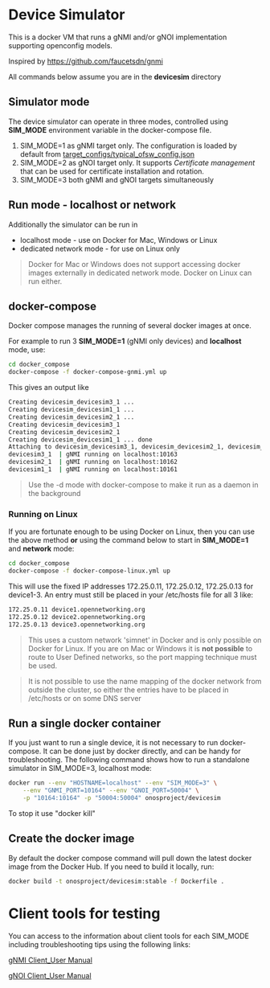 # Device Simulator

This is a docker VM that runs a gNMI and/or gNOI implementation 
supporting openconfig models.

Inspired by https://github.com/faucetsdn/gnmi 

All commands below assume you are in the __devicesim__ directory

## Simulator mode
The device simulator can operate in three modes, controlled
using **SIM_MODE** environment variable in the docker-compose file. 
1) SIM_MODE=1 as gNMI target only. The configuration is loaded by default from [target_configs/typical_ofsw_config.json](target_configs/typical_ofsw_config.json)
2) SIM_MODE=2 as gNOI target only. It supports *Certificate management* that can be used for certificate installation and rotation. 
3) SIM_MODE=3 both gNMI and gNOI targets simultaneously

## Run mode - localhost or network
Additionally the simulator can be run in
* localhost mode - use on Docker for Mac, Windows or Linux
* dedicated network mode - for use on Linux only 

> Docker for Mac or Windows does not support accessing docker images
> externally in dedicated network mode. Docker on Linux can run either.

## docker-compose
Docker compose manages the running of several docker images at once.

For example to run 3 **SIM_MODE=1** (gNMI only devices) and **localhost** mode, use: 
```bash
cd docker_compose
docker-compose -f docker-compose-gnmi.yml up
```

This gives an output like
```bash
Creating devicesim_devicesim3_1 ... 
Creating devicesim_devicesim1_1 ... 
Creating devicesim_devicesim2_1 ... 
Creating devicesim_devicesim3_1
Creating devicesim_devicesim2_1
Creating devicesim_devicesim1_1 ... done
Attaching to devicesim_devicesim3_1, devicesim_devicesim2_1, devicesim_devicesim1_1
devicesim3_1  | gNMI running on localhost:10163
devicesim2_1  | gNMI running on localhost:10162
devicesim1_1  | gNMI running on localhost:10161
```
> Use the -d mode with docker-compose to make it run as a daemon in the background


### Running on Linux
If you are fortunate enough to be using Docker on Linux, then you can use the
above method __or__ using the command below to start in **SIM_MODE=1** and **network** mode:

```bash
cd docker_compose
docker-compose -f docker-compose-linux.yml up
```

This will use the fixed IP addresses 172.25.0.11, 172.25.0.12, 172.25.0.13 for
device1-3. An entry must still be placed in your /etc/hosts file for all 3 like:
```bash
172.25.0.11 device1.opennetworking.org
172.25.0.12 device2.opennetworking.org
172.25.0.13 device3.opennetworking.org
```

> This uses a custom network 'simnet' in Docker and is only possible on Docker for Linux.
> If you are on Mac or Windows it is __not possible__ to route to User Defined networks,
> so the port mapping technique must be used.

> It is not possible to use the name mapping of the docker network from outside
> the cluster, so either the entries have to be placed in /etc/hosts or on some
> DNS server

## Run a single docker container
If you just want to run a single device, it is not necessary to run 
docker-compose. It can be done just by docker directly, and can be 
handy for troubleshooting. The following command shows how to run
a standalone simulator in SIM_MODE=3, localhost mode:
```bash
docker run --env "HOSTNAME=localhost" --env "SIM_MODE=3" \
    --env "GNMI_PORT=10164" --env "GNOI_PORT=50004" \
    -p "10164:10164" -p "50004:50004" onosproject/devicesim
```
To stop it use "docker kill"

## Create the docker image
By default the docker compose command will pull down the latest docker
image from the Docker Hub. If you need to build it locally, run:
```bash
docker build -t onosproject/devicesim:stable -f Dockerfile .
```

# Client tools for testing
You can access to the information about client tools for each SIM_MODE
including troubleshooting tips using the following links: 

[gNMI Client_User Manual](gnmi_user_manual.md)

[gNOI Client_User Manual](gnoi_user_manual.md)

